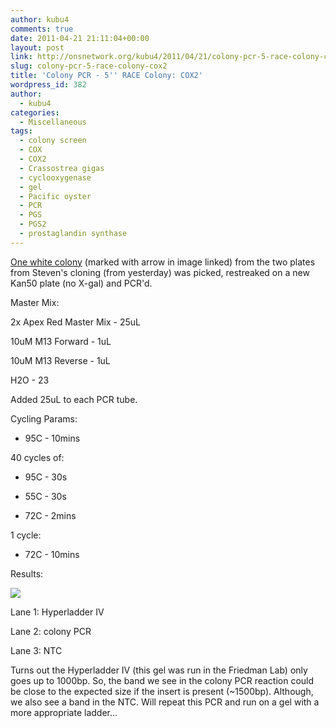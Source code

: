 ```yaml
---
author: kubu4
comments: true
date: 2011-04-21 21:11:04+00:00
layout: post
link: http://onsnetwork.org/kubu4/2011/04/21/colony-pcr-5-race-colony-cox2/
slug: colony-pcr-5-race-colony-cox2
title: 'Colony PCR - 5'' RACE Colony: COX2'
wordpress_id: 382
author:
  - kubu4
categories:
  - Miscellaneous
tags:
  - colony screen
  - COX
  - COX2
  - Crassostrea gigas
  - cyclooxygenase
  - gel
  - Pacific oyster
  - PCR
  - PGS
  - PGS2
  - prostaglandin synthase
---
```


[One white colony](http://eagle.fish.washington.edu/Arabidopsis/Pics/20110421-01.jpg) (marked with arrow in image linked) from the two plates from Steven's cloning (from yesterday) was picked, restreaked on a new Kan50 plate (no X-gal) and PCR'd.

Master Mix:

2x Apex Red Master Mix - 25uL

10uM M13 Forward - 1uL

10uM M13 Reverse - 1uL

H2O - 23

Added 25uL to each PCR tube.

Cycling Params:




    
  * 95C - 10mins



40 cycles of:


    
  * 95C - 30s

    
  * 55C - 30s

    
  * 72C - 2mins



1 cycle:


    
  * 72C - 10mins



Results:

![](http://eagle.fish.washington.edu/Arabidopsis/20110422-01%20Gel.jpg)

Lane 1: Hyperladder IV

Lane 2: colony PCR

Lane 3: NTC

Turns out the Hyperladder IV (this gel was run in the Friedman Lab) only goes up to 1000bp. So, the band we see in the colony PCR reaction could be close to the expected size if the insert is present (~1500bp). Although, we also see a band in the NTC. Will repeat this PCR and run on a gel with a more appropriate ladder...
